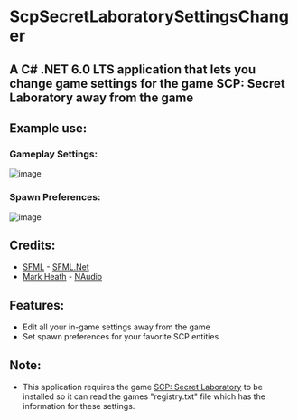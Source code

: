 # ScpSecretLaboratorySettingsChanger

## A C# .NET 6.0 LTS application that lets you change game settings for the game SCP: Secret Laboratory away from the game

## Example use:
### Gameplay Settings:
![image](https://user-images.githubusercontent.com/122957887/216228290-9bd430e6-00cf-4f95-83f6-f88593976ccf.png)

### Spawn Preferences:
![image](https://user-images.githubusercontent.com/122957887/216228320-9b82ec3f-a668-4adc-814d-9c31f78c7f75.png)

## Credits:
- [SFML](https://github.com/SFML) - [SFML.Net](https://github.com/SFML/SFML.Net)
- [Mark Heath](https://github.com/markheath) - [NAudio](https://github.com/naudio/NAudio)

## Features:
- Edit all your in-game settings away from the game
- Set spawn preferences for your favorite SCP entities

## Note:
- This application requires the game [SCP: Secret Laboratory](https://store.steampowered.com/app/700330/SCP_Secret_Laboratory/) to be installed so it can read the games "registry.txt" file which has the information for these settings.
